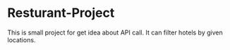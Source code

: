 # Resturant-Project

This is small project for get idea about API call. 
It can filter hotels by given locations.
